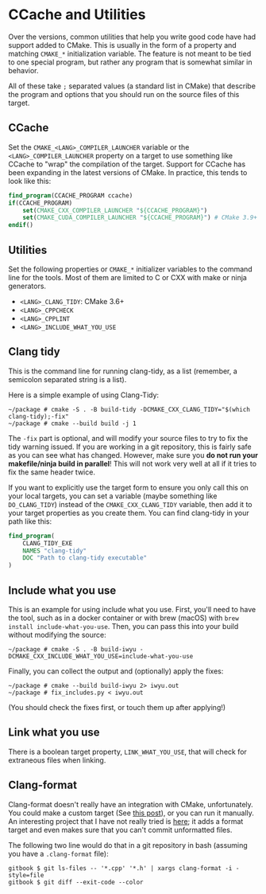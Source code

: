# CCache and Utilities

Over the versions, common utilities that help you write good code have had support added to CMake. This is usually in the form of a property and matching `CMAKE_*` initialization variable. The feature is not meant to be tied to one special program, but rather any program that is somewhat similar in behavior.

All of these take `;` separated values (a standard list in CMake) that describe the program and options that you should run on the source files of this target.

## CCache

Set the `CMAKE_<LANG>_COMPILER_LAUNCHER` variable or the `<LANG>_COMPILER_LAUNCHER` property on a target to use something like CCache to "wrap" the compilation of the target. Support for CCache has been expanding in the latest versions of CMake. In practice, this tends to look like this:

```cmake
find_program(CCACHE_PROGRAM ccache)
if(CCACHE_PROGRAM)
    set(CMAKE_CXX_COMPILER_LAUNCHER "${CCACHE_PROGRAM}")
    set(CMAKE_CUDA_COMPILER_LAUNCHER "${CCACHE_PROGRAM}") # CMake 3.9+
endif()
```

## Utilities

Set the following properties or `CMAKE_*` initializer variables to the command line for the tools. Most of them are limited to C or CXX with make or ninja generators.

- `<LANG>_CLANG_TIDY`: CMake 3.6+
- `<LANG>_CPPCHECK`
- `<LANG>_CPPLINT`
- `<LANG>_INCLUDE_WHAT_YOU_USE`

## Clang tidy

This is the command line for running clang-tidy, as a list (remember, a semicolon separated string is a list).

Here is a simple example of using Clang-Tidy:

```term
~/package # cmake -S . -B build-tidy -DCMAKE_CXX_CLANG_TIDY="$(which clang-tidy);-fix"
~/package # cmake --build build -j 1
```

The `-fix` part is optional, and will modify your source files to try to fix
the tidy warning issued. If you are working in a git repository, this is fairly
safe as you can see what has changed. However, make sure you **do not run your
makefile/ninja build in parallel**! This will not work very well at all if it
tries to fix the same header twice.

If you want to explicitly use the target form to ensure you only call this on
your local targets, you can set a variable (maybe something like
`DO_CLANG_TIDY`) instead of the `CMAKE_CXX_CLANG_TIDY` variable, then add it to
your target properties as you create them. You can find clang-tidy in your path
like this:

```cmake
find_program(
    CLANG_TIDY_EXE
    NAMES "clang-tidy"
    DOC "Path to clang-tidy executable"
)
```

## Include what you use

This is an example for using include what you use. First, you'll need to have
the tool, such as in a docker container or with brew (macOS) with `brew install include-what-you-use`. Then, you can pass this into your build without
modifying the source:

```term
~/package # cmake -S . -B build-iwyu -DCMAKE_CXX_INCLUDE_WHAT_YOU_USE=include-what-you-use
```

Finally, you can collect the output and (optionally) apply the fixes:

```term
~/package # cmake --build build-iwyu 2> iwyu.out
~/package # fix_includes.py < iwyu.out
```

(You should check the fixes first, or touch them up after applying!)

## Link what you use

There is a boolean target property, `LINK_WHAT_YOU_USE`, that will check for extraneous files when linking.

## Clang-format

Clang-format doesn't really have an integration with CMake, unfortunately. You could make a custom target (See [this post](https://arcanis.me/en/2015/10/17/cppcheck-and-clang-format)), or you can run it manually. An interesting project that I have not really tried is [here](https://github.com/kbenzie/git-cmake-format); it adds a format target and even makes sure that you can't commit unformatted files.

The following two line would do that in a git repository in bash (assuming you have a `.clang-format` file):

```term
gitbook $ git ls-files -- '*.cpp' '*.h' | xargs clang-format -i -style=file
gitbook $ git diff --exit-code --color
```
